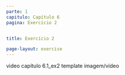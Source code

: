 ```yaml
---
parte: 1
capitulo: Capítulo 6
pagina: Exercício 2


title: Exercício 2

page-layout: exercise
---
```


video capítulo 6.1_ex2
template imagem/vídeo
